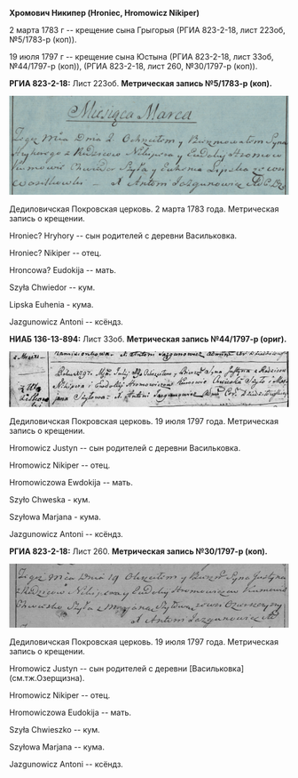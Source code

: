 **Хромович Никипер (Hroniec, Hromowicz Nikiper)**

2 марта 1783 г -- крещение сына Грыгорыя (РГИА 823-2-18, лист 223об,
№5/1783-р (коп)).

19 июля 1797 г -- крещение сына Юстына (РГИА 823-2-18, лист 33об,
№44/1797-р (коп)), (РГИА 823-2-18, лист 260, №30/1797-р (коп)).

**РГИА 823-2-18:** Лист 223об. **Метрическая запись №5/1783-р (коп).**

![](./media/d745c904baf7794af1f5934e84349906c2d0cf11.png)

Дедиловичская Покровская церковь. 2 марта 1783 года. Метрическая запись
о крещении.

Hroniec? Hryhory -- сын родителей с деревни Васильковка.

Hroniec? Nikiper -- отец.

Hroncowa? Eudokija -- мать.

Szyła Chwiedor -- кум.

Lipska Euhenia - кума.

Jazgunowicz Antoni -- ксёндз.

**НИАБ 136-13-894:** Лист 33об. **Метрическая запись №44/1797-р
(ориг).**

![](./media/1dc52916c935db7bfa9f06d74fa382df40295e0d.png)

Дедиловичская Покровская церковь. 19 июля 1797 года. Метрическая запись
о крещении.

Hromowicz Justyn -- сын родителей с деревни Васильковка.

Hromowicz Nikiper -- отец.

Hromowiczowa Ewdokija -- мать.

Szyło Chweska - кум.

Szyłowa Marjana - кума.

Jazgunowicz Antoni -- ксёндз.

**РГИА 823-2-18:** Лист 260. **Метрическая запись №30/1797-р (коп).**

![](./media/b9fc7983514af418558ae1d107a689aa03e425f0.png)

Дедиловичская Покровская церковь. 19 июля 1797 года. Метрическая запись
о крещении.

Hromowicz Justyn -- сын родителей с деревни \[Васильковка\]
(см.тж.Озерщизна).

Hromowicz Nikiper -- отец.

Hromowiczowa Eudokija -- мать.

Szyła Chwieszko -- кум.

Szyłowa Marjana -- кума.

Jazgunowicz Antoni -- ксёндз.

